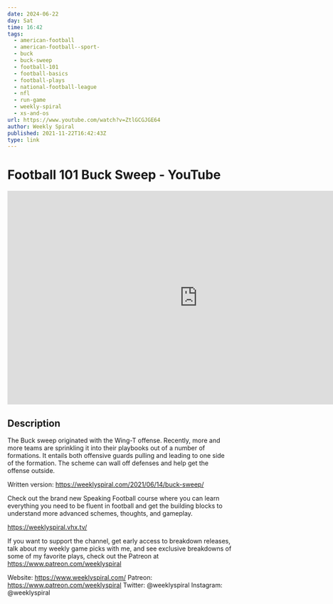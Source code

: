 ```yaml
---
date: 2024-06-22
day: Sat
time: 16:42
tags:
  - american-football
  - american-football--sport-
  - buck
  - buck-sweep
  - football-101
  - football-basics
  - football-plays
  - national-football-league
  - nfl
  - run-game
  - weekly-spiral
  - xs-and-os
url: https://www.youtube.com/watch?v=ZtlGCGJGE64
author: Weekly Spiral
published: 2021-11-22T16:42:43Z
type: link
---
```

# Football 101 Buck Sweep - YouTube

<iframe width="854" height="480" src="https://www.youtube.com/embed/ZtlGCGJGE64" frameborder="0" allowfullscreen></iframe>

## Description
The Buck sweep originated with the Wing-T offense. Recently, more and more teams are sprinkling it into their playbooks out of a number of formations. It entails both offensive guards pulling and leading to one side of the formation. The scheme can wall off defenses and help get the offense outside.

Written version: https://weeklyspiral.com/2021/06/14/buck-sweep/

Check out the brand new Speaking Football course where you can learn everything you need to be fluent in football and get the building blocks to understand more advanced schemes, thoughts, and gameplay. 

https://weeklyspiral.vhx.tv/

If you want to support the channel, get early access to breakdown releases, talk about my weekly game picks with me, and see exclusive breakdowns of some of my favorite plays, check out the Patreon at https://www.patreon.com/weeklyspiral 

Website: https://www.weeklyspiral.com/ 
Patreon: https://www.patreon.com/weeklyspiral 
Twitter: @weeklyspiral 
Instagram: @weeklyspiral